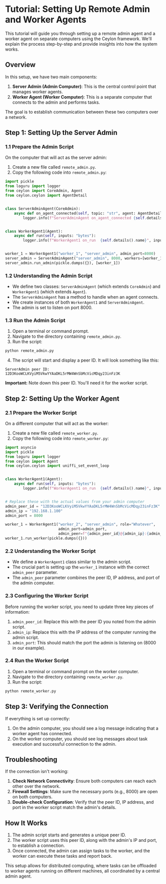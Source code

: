 # Tutorial: Setting Up Remote Admin and Worker Agents

This tutorial will guide you through setting up a remote admin agent and a worker agent on separate computers using the
Ceylon framework. We'll explain the process step-by-step and provide insights into how the system works.

## Overview

In this setup, we have two main components:

1. **Server Admin (Admin Computer)**: This is the central control point that manages worker agents.
2. **Worker Agent (Worker Computer)**: This is a separate computer that connects to the admin and performs tasks.

The goal is to establish communication between these two computers over a network.

## Step 1: Setting Up the Server Admin

### 1.1 Prepare the Admin Script

On the computer that will act as the server admin:

1. Create a new file called `remote_admin.py`.
2. Copy the following code into `remote_admin.py`:

```python
import pickle
from loguru import logger
from ceylon import CoreAdmin, Agent
from ceylon.ceylon import AgentDetail


class ServerAdminAgent(CoreAdmin):
    async def on_agent_connected(self, topic: "str", agent: AgentDetail):
        logger.info(f"ServerAdminAgent on_agent_connected {self.details().name}", agent.id, agent.name, agent.role)


class WorkerAgent1(Agent):
    async def run(self, inputs: "bytes"):
        logger.info(f"WorkerAgent1 on_run  {self.details().name}", inputs)


worker_1 = WorkerAgent1("worker_1", "server_admin", admin_port=8000)
server_admin = ServerAdminAgent("server_admin", 8000, workers=[worker_1])
server_admin.run_admin(pickle.dumps({}), [worker_1])
```

### 1.2 Understanding the Admin Script

- We define two classes: `ServerAdminAgent` (which extends `CoreAdmin`) and `WorkerAgent1` (which extends `Agent`).
- The `ServerAdminAgent` has a method to handle when an agent connects.
- We create instances of both `WorkerAgent1` and `ServerAdminAgent`.
- The admin is set to listen on port 8000.

### 1.3 Run the Admin Script

1. Open a terminal or command prompt.
2. Navigate to the directory containing `remote_admin.py`.
3. Run the script:

```bash
python remote_admin.py
```

4. The script will start and display a peer ID. It will look something like this:

```
ServerAdmin peer ID: 12D3KooWCLKVyiM5VkwYYAaDKL5rMW4WnSbMcVicMDqy23inFz3K
```

**Important:** Note down this peer ID. You'll need it for the worker script.

## Step 2: Setting Up the Worker Agent

### 2.1 Prepare the Worker Script

On a different computer that will act as the worker:

1. Create a new file called `remote_worker.py`.
2. Copy the following code into `remote_worker.py`:

```python
import asyncio
import pickle
from loguru import logger
from ceylon import Agent
from ceylon.ceylon import uniffi_set_event_loop


class WorkerAgent1(Agent):
    async def run(self, inputs: "bytes"):
        logger.info(f"WorkerAgent1 on_run  {self.details().name}", inputs)


# Replace these with the actual values from your admin computer
admin_peer_id = "12D3KooWCLKVyiM5VkwYYAaDKL5rMW4WnSbMcVicMDqy23inFz3K"
admin_ip = "192.168.1.100"
admin_port = 8000

worker_1 = WorkerAgent1("worker_2", "server_admin", role="Whatever",
                        admin_port=admin_port,
                        admin_peer=f"{admin_peer_id}@{admin_ip}:{admin_port}")
worker_1.run_worker(pickle.dumps({}))
```

### 2.2 Understanding the Worker Script

- We define a `WorkerAgent1` class similar to the admin script.
- The crucial part is setting up the `worker_1` instance with the correct `admin_peer` parameter.
- The `admin_peer` parameter combines the peer ID, IP address, and port of the admin computer.

### 2.3 Configuring the Worker Script

Before running the worker script, you need to update three key pieces of information:

1. `admin_peer_id`: Replace this with the peer ID you noted from the admin script.
2. `admin_ip`: Replace this with the IP address of the computer running the admin script.
3. `admin_port`: This should match the port the admin is listening on (8000 in our example).

### 2.4 Run the Worker Script

1. Open a terminal or command prompt on the worker computer.
2. Navigate to the directory containing `remote_worker.py`.
3. Run the script:

```bash
python remote_worker.py
```

## Step 3: Verifying the Connection

If everything is set up correctly:

1. On the admin computer, you should see a log message indicating that a worker agent has connected.
2. On the worker computer, you should see log messages about task execution and successful connection to the admin.

## Troubleshooting

If the connection isn't working:

1. **Check Network Connectivity**: Ensure both computers can reach each other over the network.
2. **Firewall Settings**: Make sure the necessary ports (e.g., 8000) are open on both computers.
3. **Double-check Configuration**: Verify that the peer ID, IP address, and port in the worker script match the admin's
   details.

## How It Works

1. The admin script starts and generates a unique peer ID.
2. The worker script uses this peer ID, along with the admin's IP and port, to establish a connection.
3. Once connected, the admin can assign tasks to the worker, and the worker can execute these tasks and report back.

This setup allows for distributed computing, where tasks can be offloaded to worker agents running on different
machines, all coordinated by a central admin agent.